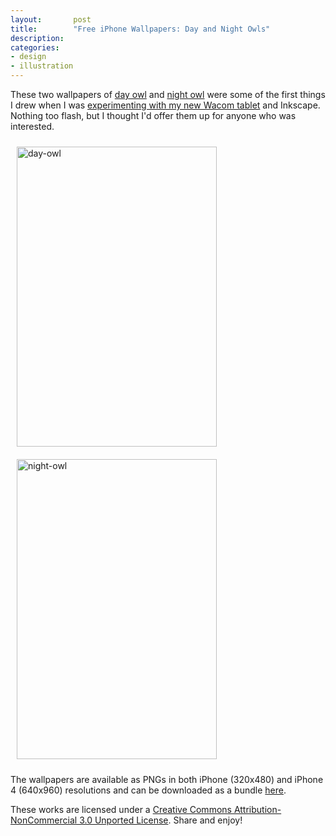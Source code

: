 ```yaml
---
layout:       post
title:        "Free iPhone Wallpapers: Day and Night Owls"
description: 
categories:     
- design
- illustration
---
```


These two wallpapers of [day owl][3] and [night owl][4] were some of the first things I drew when I was [experimenting with my new Wacom tablet][1] and Inkscape. Nothing too flash, but I thought I'd offer them up for anyone who was interested. 

<img alt="day-owl" src="{{site.url}}/img/posts/day-owl.png" width="320" height="480" style="padding:10px;" />
<img alt="night-owl" src="{{ site.url }}/img/posts/night-owl.png" width="320" height="480" style="padding:10px;"/>

The wallpapers are available as PNGs in both iPhone (320x480) and iPhone 4 (640x960) resolutions and can be downloaded as a bundle [here][2].

These <span xmlns:dct="http://purl.org/dc/terms/" href="http://purl.org/dc/dcmitype/StillImage" rel="dct:type">works</span> are licensed under a <a rel="license" href="http://creativecommons.org/licenses/by-nc/3.0/">Creative Commons Attribution-NonCommercial 3.0 Unported License</a>. Share and enjoy!

[1]:{{site.url}}/2011/01/06/wacom-tablet-with-inkscape-gimp-on-osx/
[2]:{{site.url}}/downloads/iphone-wallpapers-owls.zip
[3]:{{site.url}}/img/posts/day-owl.png
[4]:{{site.url}}/img/posts/night-owl.png
